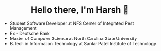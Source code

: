 <p>
  <h1 align="center"><b>Hello there, I'm Harsh 👋</b></h1>
</p>

- Student Software Developer at NFS Center of Integrated Pest Management
- Ex - Deutsche Bank
- Master of Computer Science at North Carolina State University
- B.Tech in Information Technology at Sardar Patel Institute of Technology

<br>
